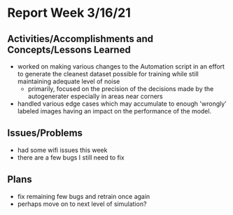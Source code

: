 # Report Week 3/16/21
## Activities/Accomplishments and Concepts/Lessons Learned
* worked on making various changes to the Automation script in an effort to generate the cleanest dataset possible for training while still maintaining adequate level of noise
  * primarily, focused on the precision of the decisions made by the autogenerater especially in areas near corners
* handled various edge cases which may accumulate to enough 'wrongly' labeled images having an impact on the performance of the model.

## Issues/Problems
* had some wifi issues this week
* there are a few bugs I still need to fix

## Plans
* fix remaining few bugs and retrain once again
* perhaps move on to next level of simulation?
